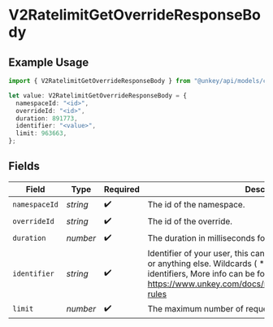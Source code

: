 # V2RatelimitGetOverrideResponseBody

## Example Usage

```typescript
import { V2RatelimitGetOverrideResponseBody } from "@unkey/api/models/components";

let value: V2RatelimitGetOverrideResponseBody = {
  namespaceId: "<id>",
  overrideId: "<id>",
  duration: 891773,
  identifier: "<value>",
  limit: 963663,
};
```

## Fields

| Field                                                                                                                                                                                                                                      | Type                                                                                                                                                                                                                                       | Required                                                                                                                                                                                                                                   | Description                                                                                                                                                                                                                                |
| ------------------------------------------------------------------------------------------------------------------------------------------------------------------------------------------------------------------------------------------ | ------------------------------------------------------------------------------------------------------------------------------------------------------------------------------------------------------------------------------------------ | ------------------------------------------------------------------------------------------------------------------------------------------------------------------------------------------------------------------------------------------ | ------------------------------------------------------------------------------------------------------------------------------------------------------------------------------------------------------------------------------------------ |
| `namespaceId`                                                                                                                                                                                                                              | *string*                                                                                                                                                                                                                                   | :heavy_check_mark:                                                                                                                                                                                                                         | The id of the namespace.                                                                                                                                                                                                                   |
| `overrideId`                                                                                                                                                                                                                               | *string*                                                                                                                                                                                                                                   | :heavy_check_mark:                                                                                                                                                                                                                         | The id of the override.                                                                                                                                                                                                                    |
| `duration`                                                                                                                                                                                                                                 | *number*                                                                                                                                                                                                                                   | :heavy_check_mark:                                                                                                                                                                                                                         | The duration in milliseconds for the rate limit window.                                                                                                                                                                                    |
| `identifier`                                                                                                                                                                                                                               | *string*                                                                                                                                                                                                                                   | :heavy_check_mark:                                                                                                                                                                                                                         | Identifier of your user, this can be their userId, an email, an ip or anything else. Wildcards ( * ) can be used to match multiple identifiers, More info can be found at https://www.unkey.com/docs/ratelimiting/overrides#wildcard-rules |
| `limit`                                                                                                                                                                                                                                    | *number*                                                                                                                                                                                                                                   | :heavy_check_mark:                                                                                                                                                                                                                         | The maximum number of requests allowed.                                                                                                                                                                                                    |
